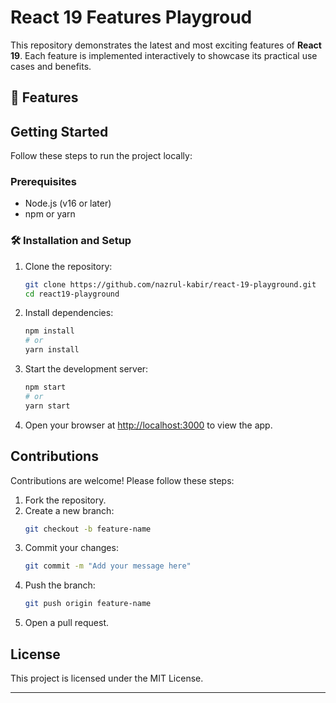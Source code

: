 # React 19 Features Playgroud

This repository demonstrates the latest and most exciting features of **React 19**. Each feature is implemented interactively to showcase its practical use cases and benefits.

## 🚀 Features


## Getting Started

Follow these steps to run the project locally:

### Prerequisites
- Node.js (v16 or later)
- npm or yarn

### 🛠️ Installation and Setup
1. Clone the repository:
   ```bash
   git clone https://github.com/nazrul-kabir/react-19-playground.git
   cd react19-playground
   ```

2. Install dependencies:
   ```bash
   npm install
   # or
   yarn install
   ```

3. Start the development server:
   ```bash
   npm start
   # or
   yarn start
   ```

4. Open your browser at [http://localhost:3000](http://localhost:3000) to view the app.


## Contributions
Contributions are welcome! Please follow these steps:
1. Fork the repository.
2. Create a new branch:
   ```bash
   git checkout -b feature-name
   ```
3. Commit your changes:
   ```bash
   git commit -m "Add your message here"
   ```
4. Push the branch:
   ```bash
   git push origin feature-name
   ```
5. Open a pull request.

## License
This project is licensed under the MIT License.

---